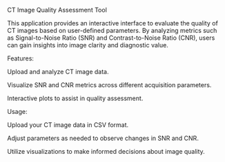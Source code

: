 CT Image Quality Assessment Tool

This application provides an interactive interface to evaluate the quality of CT images based on user-defined parameters. By analyzing metrics such as Signal-to-Noise Ratio (SNR) and Contrast-to-Noise Ratio (CNR), users can gain insights into image clarity and diagnostic value.

Features:

Upload and analyze CT image data.

Visualize SNR and CNR metrics across different acquisition parameters.

Interactive plots to assist in quality assessment.

Usage:

Upload your CT image data in CSV format.

Adjust parameters as needed to observe changes in SNR and CNR.

Utilize visualizations to make informed decisions about image quality.
